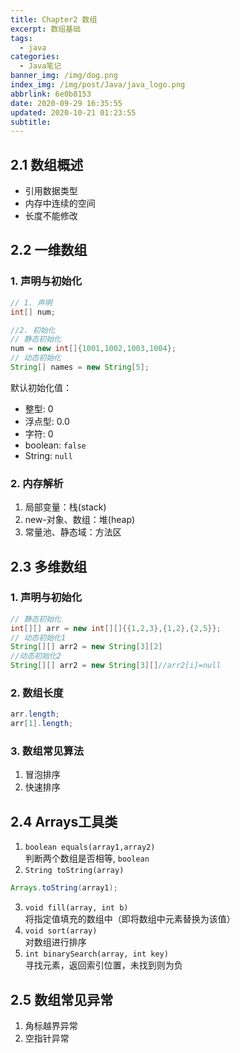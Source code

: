 ```yaml
---
title: Chapter2 数组
excerpt: 数组基础
tags:
  - java
categories:
  - Java笔记
banner_img: /img/dog.png
index_img: /img/post/Java/java_logo.png
abbrlink: 6e0b8153
date: 2020-09-29 16:35:55
updated: 2020-10-21 01:23:55
subtitle:
---
```

## 2.1 数组概述
* 引用数据类型
* 内存中连续的空间
* 长度不能修改
## 2.2 一维数组
### 1. 声明与初始化
```java
// 1. 声明
int[] num; 

//2. 初始化
// 静态初始化
num = new int[]{1001,1002,1003,1004};
// 动态初始化
String[] names = new String[5];
```
默认初始化值：
* 整型: 0
* 浮点型: 0.0
* 字符: 0
* boolean: `false`
* String: `null`
### 2. 内存解析
1. 局部变量：栈(stack)
2. new-对象、数组：堆(heap)
3. 常量池、静态域：方法区
## 2.3 多维数组
### 1. 声明与初始化
```java
// 静态初始化
int[][] arr = new int[][]{{1,2,3},{1,2},{2,5}};
// 动态初始化1
String[][] arr2 = new String[3][2]
//动态初始化2
String[][] arr2 = new String[3][]//arr2[i]=null
```
### 2. 数组长度
```java
arr.length;
arr[1].length;
```
### 3. 数组常见算法
1. 冒泡排序
2. 快速排序
## 2.4 Arrays工具类
1. `boolean equals(array1,array2)`  
判断两个数组是否相等, `boolean`
2. `String toString(array)`
```java
Arrays.toString(array1);
```
3. `void fill(array, int b)`  
将指定值填充的数组中（即将数组中元素替换为该值）
4. `void sort(array)`  
对数组进行排序
5. `int binarySearch(array, int key)`  
寻找元素，返回索引位置，未找到则为负
## 2.5 数组常见异常
1. 角标越界异常
2. 空指针异常
